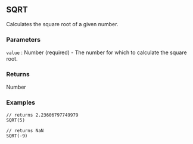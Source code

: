 ## SQRT

Calculates the square root of a given number.

### Parameters
`value` : Number (required) - The number for which to calculate the square root.

### Returns
Number

### Examples
```
// returns 2.23606797749979
SQRT(5)
```

```
// returns NaN
SQRT(-9)
```
